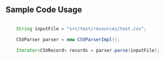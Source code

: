 Sample Code Usage
------------------
```java

    String inputFile = "src/test/resources/test.csv";

    CSVParser parser = new CSVParserImpl();

    Iterator<CSVRecord> records = parser.parse(inputFile);
```
